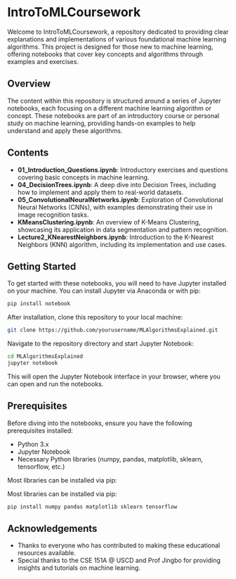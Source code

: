 # IntroToMLCoursework

Welcome to IntroToMLCoursework, a repository dedicated to providing clear explanations and implementations of various foundational machine learning algorithms. This project is designed for those new to machine learning, offering notebooks that cover key concepts and algorithms through examples and exercises.

## Overview

The content within this repository is structured around a series of Jupyter notebooks, each focusing on a different machine learning algorithm or concept. These notebooks are part of an introductory course or personal study on machine learning, providing hands-on examples to help understand and apply these algorithms.

## Contents

- **01_Introduction_Questions.ipynb**: Introductory exercises and questions covering basic concepts in machine learning.
- **04_DecisionTrees.ipynb**: A deep dive into Decision Trees, including how to implement and apply them to real-world datasets.
- **05_ConvolutionalNeuralNetworks.ipynb**: Exploration of Convolutional Neural Networks (CNNs), with examples demonstrating their use in image recognition tasks.
- **KMeansClustering.ipynb**: An overview of K-Means Clustering, showcasing its application in data segmentation and pattern recognition.
- **Lecture2_KNearestNeighbors.ipynb**: Introduction to the K-Nearest Neighbors (KNN) algorithm, including its implementation and use cases.

## Getting Started

To get started with these notebooks, you will need to have Jupyter installed on your machine. You can install Jupyter via Anaconda or with pip:

```bash
pip install notebook
```

After installation, clone this repository to your local machine:

```bash
git clone https://github.com/yourusername/MLAlgorithmsExplained.git
```

Navigate to the repository directory and start Jupyter Notebook:

```bash
cd MLAlgorithmsExplained
jupyter notebook
```

This will open the Jupyter Notebook interface in your browser, where you can open and run the notebooks.

## Prerequisites

Before diving into the notebooks, ensure you have the following prerequisites installed:

- Python 3.x
- Jupyter Notebook
- Necessary Python libraries (numpy, pandas, matplotlib, sklearn, tensorflow, etc.)

Most libraries can be installed via pip:

Most libraries can be installed via pip:

```bash
pip install numpy pandas matplotlib sklearn tensorflow
```

## Acknowledgements 

- Thanks to everyone who has contributed to making these educational resources available.
- Special thanks to the CSE 151A @ USCD and Prof Jingbo for providing insights and tutorials on machine learning.
